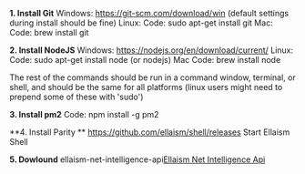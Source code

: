 <!-- TITLE: Node -->
<!-- SUBTITLE: Setup and connection -->

  **1. Install Git**
Windows: https://git-scm.com/download/win (default settings during install should be fine)
Linux:
Code:
sudo apt-get install git
Mac:
Code:
brew install git

**2. Install NodeJS**
Windows: https://nodejs.org/en/download/current/
Linux:
Code:
sudo apt-get install node
(or nodejs)
Mac
Code:
brew install node

The rest of the commands should be run in a command window, terminal, or shell, and should be the same for all platforms (linux users might need to prepend some of these with 'sudo')

**3. Install pm2**
Code:
npm install -g pm2

**4. Install Parity **
https://github.com/ellaism/shell/releases
   Start Ellaism Shell

**5. Dowlound** ellaism-net-intelligence-api[Ellaism Net Intelligence Api](/uploads/ellaism-net-intelligence-api.zip "Ellaism Net Intelligence Api")